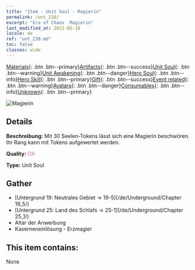 ```yaml
---
title: "Item - Unit Soul - Magierin"
permalink: /unt_238/
excerpt: "Era of Chaos  Magierin"
last_modified_at: 2021-05-18
locale: de
ref: "unt_238.md"
toc: false
classes: wide
---
```

 [Materials](/ItemsDE/){: .btn .btn--primary}[Artifacts](/ItemsDE/Artifacts/){: .btn .btn--success}[Unit Soul](/ItemsDE/UnitSoul/){: .btn .btn--warning}[Unit Awakening](/ItemsDE/UnitAwakening/){: .btn .btn--danger}[Hero Soul](/ItemsDE/HeroSoul/){: .btn .btn--info}[Hero Skill](/ItemsDE/HeroSkill/){: .btn .btn--primary}[Gift](/ItemsDE/Gift/){: .btn .btn--success}[Event related](/ItemsDE/Events/){: .btn .btn--warning}[Avatars](/ItemsDE/Avatars/){: .btn .btn--danger}[Consumables](/ItemsDE/Consumables/){: .btn .btn--info}[Unknown](/ItemsDE/Unknown/){: .btn .btn--primary}

 ![Magierin](/images/u/ti_dafashi.jpg)

## Details
 **Beschreibung:** Mit 30 Seelen-Tokens lässt sich eine Magierin beschwören. Ihr Rang kann mit Tokens aufgewertet werden.

 **Quality:** <span style="color: #DA70D6">OK</span>

 **Type:** Unit Soul

## Gather

*    [Untergrund 19: Neutrales Gebiet -> 19-5](/de/Underground/Chapter 19_5/) 
*    [Untergrund 25: Land des Schlafs -> 25-1](/de/Underground/Chapter 25_1/) 
*    Altar der Anwerbung 
*    Kaserneneinlösung - Erzmagier 

## This item contains:

  None

